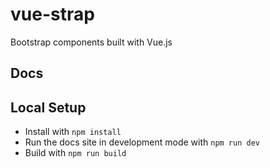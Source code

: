 # vue-strap
Bootstrap components built with Vue.js

## Docs

## Local Setup
* Install with `npm install`
* Run the docs site in development mode with `npm run dev`
* Build with `npm run build`
